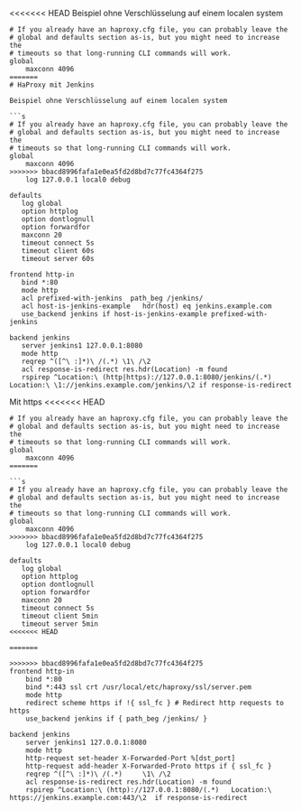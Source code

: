 <<<<<<< HEAD
Beispiel ohne Verschlüsselung auf einem localen system
```
# If you already have an haproxy.cfg file, you can probably leave the
# global and defaults section as-is, but you might need to increase the 
# timeouts so that long-running CLI commands will work.
global 
    maxconn 4096 
=======
# HaProxy mit Jenkins

Beispiel ohne Verschlüsselung auf einem localen system

```s
# If you already have an haproxy.cfg file, you can probably leave the
# global and defaults section as-is, but you might need to increase the
# timeouts so that long-running CLI commands will work.
global
    maxconn 4096
>>>>>>> bbacd8996fafa1e0ea5fd2d8bd7c77fc4364f275
    log 127.0.0.1 local0 debug

defaults
   log global
   option httplog
   option dontlognull
   option forwardfor
   maxconn 20
   timeout connect 5s
   timeout client 60s
   timeout server 60s

frontend http-in
   bind *:80
   mode http
   acl prefixed-with-jenkins  path_beg /jenkins/
   acl host-is-jenkins-example   hdr(host) eq jenkins.example.com
   use_backend jenkins if host-is-jenkins-example prefixed-with-jenkins

backend jenkins
   server jenkins1 127.0.0.1:8080
   mode http
   reqrep ^([^\ :]*)\ /(.*) \1\ /\2
   acl response-is-redirect res.hdr(Location) -m found
   rspirep ^Location:\ (http|https)://127.0.0.1:8080/jenkins/(.*) Location:\ \1://jenkins.example.com/jenkins/\2 if response-is-redirect
```

Mit https
<<<<<<< HEAD
```
# If you already have an haproxy.cfg file, you can probably leave the
# global and defaults section as-is, but you might need to increase the 
# timeouts so that long-running CLI commands will work.
global 
    maxconn 4096 
=======

```s
# If you already have an haproxy.cfg file, you can probably leave the
# global and defaults section as-is, but you might need to increase the
# timeouts so that long-running CLI commands will work.
global
    maxconn 4096
>>>>>>> bbacd8996fafa1e0ea5fd2d8bd7c77fc4364f275
    log 127.0.0.1 local0 debug

defaults
   log global
   option httplog
   option dontlognull
   option forwardfor
   maxconn 20
   timeout connect 5s
   timeout client 5min
   timeout server 5min
<<<<<<< HEAD
 
=======

>>>>>>> bbacd8996fafa1e0ea5fd2d8bd7c77fc4364f275
frontend http-in
    bind *:80
    bind *:443 ssl crt /usr/local/etc/haproxy/ssl/server.pem
    mode http
    redirect scheme https if !{ ssl_fc } # Redirect http requests to https
    use_backend jenkins if { path_beg /jenkins/ }

backend jenkins
    server jenkins1 127.0.0.1:8080
    mode http
    http-request set-header X-Forwarded-Port %[dst_port]
    http-request add-header X-Forwarded-Proto https if { ssl_fc }
    reqrep ^([^\ :]*)\ /(.*)     \1\ /\2
    acl response-is-redirect res.hdr(Location) -m found
    rspirep ^Location:\ (http)://127.0.0.1:8080/(.*)   Location:\ https://jenkins.example.com:443/\2  if response-is-redirect
```
